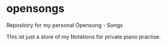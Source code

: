 # opensongs
Repository for my personal Opensong - Songs

This ist just a store of my Notations für private piano practise.
